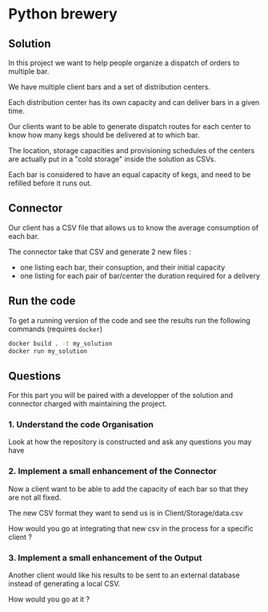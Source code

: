 # Python brewery

## Solution

In this project we want to help people organize a dispatch of orders to multiple bar.

We have multiple client bars and a set of distribution centers.

Each distribution center has its own capacity and can deliver bars in a given time.

Our clients want to be able to generate dispatch routes for each center to know how many kegs should be delivered at to which bar.

The location, storage capacities and provisioning schedules of the centers are actually put in a "cold storage" inside the solution as CSVs.

Each bar is considered to have an equal capacity of kegs, and need to be refilled before it runs out.

## Connector

Our client has a CSV file that allows us to know the average consumption of each bar.

The connector take that CSV and generate 2 new files :
- one listing each bar, their consuption, and their initial capacity
- one listing for each pair of bar/center the duration required for a delivery

## Run the code

To get a running version of the code and see the results run the following commands (requires `docker`)

```bash
docker build . -t my_solution
docker run my_solution
```

## Questions

For this part you will be paired with a developper of the solution and connector charged with maintaining the project.

### 1. Understand the code Organisation

Look at how the repository is constructed and ask any questions you may have

### 2. Implement a small enhancement of the Connector

Now a client want to be able to add the capacity of each bar so that they are not all fixed.

The new CSV format they want to send us is in Client/Storage/data.csv

How would you go at integrating that new csv in the process for a specific client ?

### 3. Implement a small enhancement of the Output

Another client would like his results to be sent to an external database instead of generating a local CSV.

How would you go at it ?
